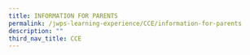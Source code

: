 ```yaml
---
title: INFORMATION FOR PARENTS
permalink: /jwps-learning-experience/CCE/information-for-parents
description: ""
third_nav_title: CCE
---
```

